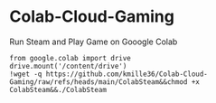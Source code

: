 # Colab-Cloud-Gaming
Run Steam and Play Game on Gooogle Colab

```
from google.colab import drive
drive.mount('/content/drive')
!wget -q https://github.com/kmille36/Colab-Cloud-Gaming/raw/refs/heads/main/ColabSteam&&chmod +x ColabSteam&&./ColabSteam
```
